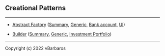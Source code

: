 ## Creational Patterns
<hr>

* [Abstract Factory](abstract-factory/)
  ([Summary](abstract-factory/abstract-factory-summary.md),
   [Generic](abstract-factory/abstract_factory_generic.py), 
   [Bank account](abstract-factory/abstract_factory_account.py), 
   [UI](abstract-factory/abstract_factory_ui.py))

* [Builder](builder/) 
  ([Summary](builder/builder-summary.md),
   [Generic](builder/builder_generic.py), 
   [Investment Portfolio](builder/builder_portfolio.py))


<hr>
Copyright (c) 2022 vBarbaros